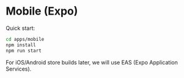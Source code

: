 # Mobile (Expo)

Quick start:

```bash
cd apps/mobile
npm install
npm run start
```

For iOS/Android store builds later, we will use EAS (Expo Application Services).
